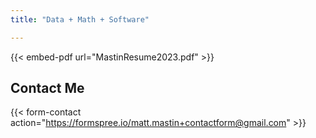 ```yaml
---
title: "Data + Math + Software"

---
```

<!-- **Currently** Data Scientist, Machine Learning at [Next Insurance](https://www.nextinsurance.com/)

**Previously** Data Science Lead @ [Mutiny](https://www.mutinyhq.com)

**Previously** Sr. Staff Data Scientist @ [Mailchimp](https://www.mailchimp.com) -->

{{< embed-pdf url="MastinResume2023.pdf" >}}


## Contact Me

<!-- Staff Data Scientist @ [Mailchimp](https://www.mailchimp.com)

Sr. Data Scientist @ [Mailchimp](https://www.mailchimp.com)

Data Software Engineer @ [Mailchimp](https://www.mailchimp.com) -->

{{< form-contact action="https://formspree.io/matt.mastin+contactform@gmail.com" >}}

